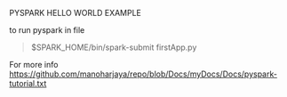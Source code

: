 PYSPARK HELLO WORLD EXAMPLE 

to run pyspark in file

> $SPARK_HOME/bin/spark-submit firstApp.py 

For more info https://github.com/manoharjaya/repo/blob/Docs/myDocs/Docs/pyspark-tutorial.txt
